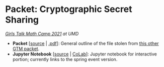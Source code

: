 # Packet: Cryptographic Secret Sharing
*[Girls Talk Math Camp 2021](http://gtm.math.umd.edu/virtualcamp2021.html) at UMD*

- **Packet** [[source](packet/main.tex) | [.pdf](main.pdf)]: General outline of the file stolen from [this other GTM packet](https://github.com/Girls-Talk-Math/curriculum/tree/master/RSA-Encryption-Cryptography).
- **Jupyter Notebook** [[source](../spring/ShamirSS.ipynb) | [CoLab](https://colab.research.google.com/drive/18NxRFaAb3H65EaUUPwlHN7pQFXYvsy6n?usp=sharing)]: Jupyter notebook for interactive portion; currently links to the spring event version.
